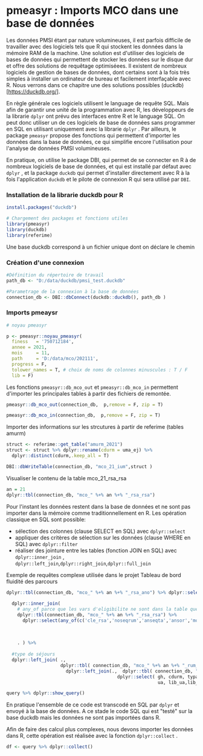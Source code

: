 # pmeasyr : Imports MCO dans une base de données

Les données PMSI étant par nature volumineuses, il est parfois difficile de travailler avec des logiciels tels que R qui stockent les données dans la mémoire RAM de la machine. Une solution est d'utiliser des logiciels de bases de données qui permettent de stocker les données sur le disque dur et offre des solutions de requêtage optimiséees. Il existent de nombreux logiciels de gestion de bases de données, dont certains sont à la fois très simples à installer un ordinateur de bureau et facilement interfaçable avec R. Nous verrons dans ce chapitre une des solutions possibles (duckdb)[https://duckdb.org/].

En règle générale ces logiciels utilisent le language de requête SQL. Mais afin de garantir une unité de la programmation avec R, les développeurs de la librarie ```dplyr``` ont prévu des interfaces entre R et le language SQL. On peut donc utiliser un de ces logiciels de base de données sans programmer en SQL en utilisant uniquement avec la librarie ```dplyr``` . Par ailleurs, le package ```pmeasyr``` propose des fonctions qui permettent d'importer les données dans la base de données, ce qui simplifie encore l'utilisation pour l'analyse de données PMSI volumineuses.

En pratique, on utilise le package DBI, qui permet de se connecter en R à de nombreux logiciels de base de données, et qui est installé par défaut avec ```dplyr``` , et la package ```duckdb``` qui permet d'installer directement avec R à la fois l'application ```duckdb``` et le pilote de connexion R qui sera utilisé par ```DBI```. 

### Installation de la librarie duckdb pour R

```r
install.packages("duckdb")

# Chargement des packages et fonctions utiles
library(pmeasyr)
library(duckdb)
library(referime)
```

Une base duckdb correspond à un fichier unique dont on déclare le chemin 

### Création d'une connexion

```r
#Définition du répertoire de travail
path_db <- "D:/data/duckdb/pmsi_test.duckdb"

#Parametrage de la connexion à la base de données
connection_db <- DBI::dbConnect(duckdb::duckdb(), path_db )
```

### Imports pmeaysr


```r
# noyau pmeasyr

p <- pmeasyr::noyau_pmeasyr(
  finess   = '750712184',
  annee = 2021,
  mois     = 11,
  path     = 'D:/data/mco/202111',
  progress = F,
  tolower_names = T, # choix de noms de colonnes minuscules : T / F
  lib = F)
```


Les fonctions ```pmeasyr::db_mco_out``` et ```pmeasyr::db_mco_in``` permettent d'importer les principales tables à partir des fichiers de remontée.


```r
pmeasyr::db_mco_out(connection_db,  p,remove = F, zip = T) 

pmeasyr::db_mco_in(connection_db,  p,remove = F, zip = T) 
```
Importer des informations sur les strcutures à partir de referime (tables amurm)

```r
struct <- referime::get_table("amurm_2021")
struct <- struct %>% dplyr::rename(cdurm = uma_ej) %>%
  dplyr::distinct(cdurm,.keep_all = T)

DBI::dbWriteTable(connection_db, "mco_21_ium",struct )
```

Visualiser le contenu de la table mco_21_rsa_rsa

```r
an = 21
dplyr::tbl(connection_db, "mco_" %+% an %+% "_rsa_rsa")
```

Pour l'instant les données restent dans la base de données et ne sont pas importer dans la mémoire comme traditionnellement en R. Les opération classique en SQL sont possible:

- sélection des colonnes (clause SELECT en SQL) avec ```dplyr::select```
- appliquer des critères de sélection sur les données (clause WHERE en SQL) avec ```dplyr::filter```
- réaliser des jointure entre les tables (fonction JOIN en SQL) avec ```dplyr::inner_join```  , ```dplyr::left_join```,```dplyr::right_join```,```dplyr::full_join```

Exemple de requêtes complexe utilisée dans le projet Tableau de bord fluidité des parcours

```r
dplyr::tbl(connection_db, "mco_" %+% an %+% "_rsa_ano") %>% dplyr::select(nas,cle_rsa,dtent,dtsort,factam, pbcmu, motnofact, typecont )  %>%
  
  dplyr::inner_join( 
    # any_of parce que les vars d'eligibilite ne sont dans la table que pour 2021
    dplyr::tbl(connection_db, "mco_" %+% an %+% "_rsa_rsa") %>%
      dplyr::select(any_of(c('cle_rsa','noseqrum','anseqta','ansor','moissor','ghm','noghs','sexe',
                                                                                       'agean','agejr','echpmsi','prov','schpmsi','dest','nbrum','duree','cdgeo',
                                                                                       'ell_gradation','surveillance_particuliere','resererve_hosp','rescrit_tarifaire',
                                                                                       'cat_nb_intervenants'))) ,
    . ) %>% 
  
  #type de séjours
  dplyr::left_join( .,
                    dplyr::tbl( connection_db, "mco_" %+% an %+% "_rum_rum" ) %>%  
                      dplyr::left_join(.,  dplyr::tbl( connection_db, "mco_" %+% an %+% "_ium" ) %>%
                                         dplyr::select( gh, cdurm, typaut, mode_hospit, nohop, lib_hop, uma,lib_uma, lib_cc9_uma,spe_uma,lib_spe_uma,
                                                        ua, lib_ua,lib_cc9_ua, spe_ua, lib_spe_ua, serv,lib_service, pole, lib_pole) ) ) -> query
```

```r
query %>% dplyr::show_query()
```


En pratique l'ensemble de ce code est transcodé en SQL par ```dplyr``` et envoyé à la base de données. 
A ce stade le code SQL qui est "testé" sur la base duckdb mais les données ne sont pas importées dans R.

Afin de faire des calcul plus complexes, nous devons importer les données dans R, cette opération est réalisée avec la fonction ```dplyr::collect``` .  


```r
df <- query %>% dplyr::collect()
```
